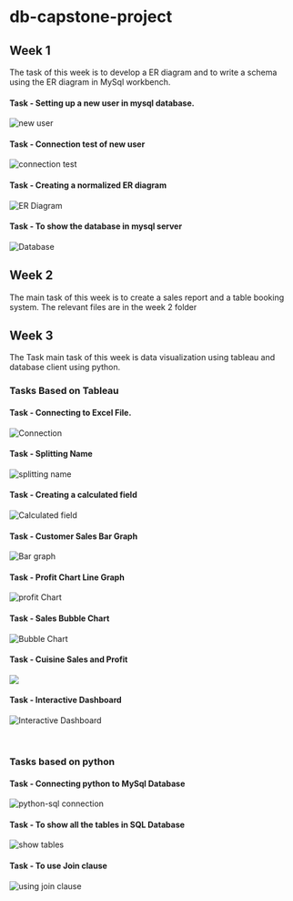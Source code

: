 # db-capstone-project

## Week 1

The task of this week is to develop a ER diagram and to write a schema using the ER diagram in MySql workbench.
<br>
#### Task - Setting up a new user in mysql database.
![new user](./Week-1/NewUser.png)
#### Task - Connection test of new user
![connection test](./Week-1/ConnectionTest.png)
#### Task - Creating a normalized ER diagram
![ER Diagram](./Week-1/ErDiagram.png)
#### Task - To show the database in mysql server
![Database](./Week-1/Database.png)


## Week 2
The main task of this week is to create a sales report and a table booking system.
The relevant files are in the week 2 folder


## Week 3
The Task main task of this week is data visualization using tableau and database client using python.
### Tasks Based on Tableau
#### Task - Connecting to Excel File.
![Connection](./Week-3/ExcelConnection.jpg)
#### Task - Splitting Name
![splitting name](./Week-3/SplittingNames.jpg)
#### Task - Creating a calculated field
![Calculated field](./Week-3/CalculatedFields.jpg)
#### Task - Customer Sales Bar Graph
![Bar graph](./Week-3/CustomerSales.jpg)
#### Task - Profit Chart Line Graph
![profit Chart](./Week-3/ProfitChart.jpg)
#### Task - Sales Bubble Chart
![Bubble Chart](./Week-3/SalesBubbleChart.jpg)
#### Task - Cuisine Sales and Profit
![](./Week-3/CusineSalesAndProfit.jpg)
#### Task - Interactive Dashboard
![Interactive Dashboard](./Week-3/InteractiveDashboard.jpg)

<br>

### Tasks based on python

#### Task - Connecting python to MySql Database

![python-sql connection](./Week-3/Connection.jpg)
#### Task - To show all the tables in SQL Database
![show tables](./Week-3/ShowTables.jpg)
#### Task - To use Join clause
![using join clause](./Week-3/join.jpg)